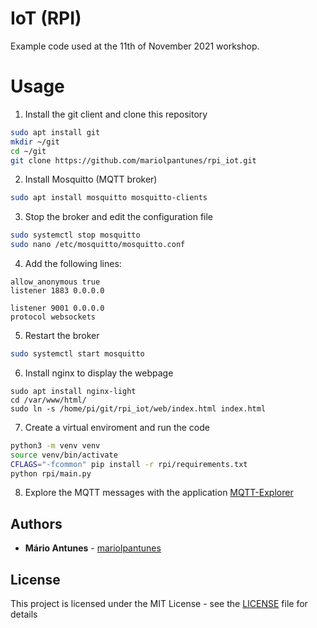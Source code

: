 # IoT (RPI)

Example code used at the 11th of November 2021 workshop.

# Usage

1. Install the git client and clone this repository

```bash
sudo apt install git
mkdir ~/git
cd ~/git
git clone https://github.com/mariolpantunes/rpi_iot.git
```

2. Install Mosquitto (MQTT broker)

```bash
sudo apt install mosquitto mosquitto-clients
```

3. Stop the broker and edit the configuration file

```bash
sudo systemctl stop mosquitto
sudo nano /etc/mosquitto/mosquitto.conf
```

4. Add the following lines:

```
allow_anonymous true
listener 1883 0.0.0.0

listener 9001 0.0.0.0
protocol websockets
```

5. Restart the broker

```bash
sudo systemctl start mosquitto
```

6. Install nginx to display the webpage

```
sudo apt install nginx-light
cd /var/www/html/
sudo ln -s /home/pi/git/rpi_iot/web/index.html index.html
```

7. Create a virtual enviroment and run the code

```bash
python3 -m venv venv
source venv/bin/activate
CFLAGS="-fcommon" pip install -r rpi/requirements.txt
python rpi/main.py
```

8. Explore the MQTT messages with the application [MQTT-Explorer](http://mqtt-explorer.com/)

## Authors

* **Mário Antunes** - [mariolpantunes](https://github.com/mariolpantunes)

## License

This project is licensed under the MIT License - see the [LICENSE](LICENSE) file for details